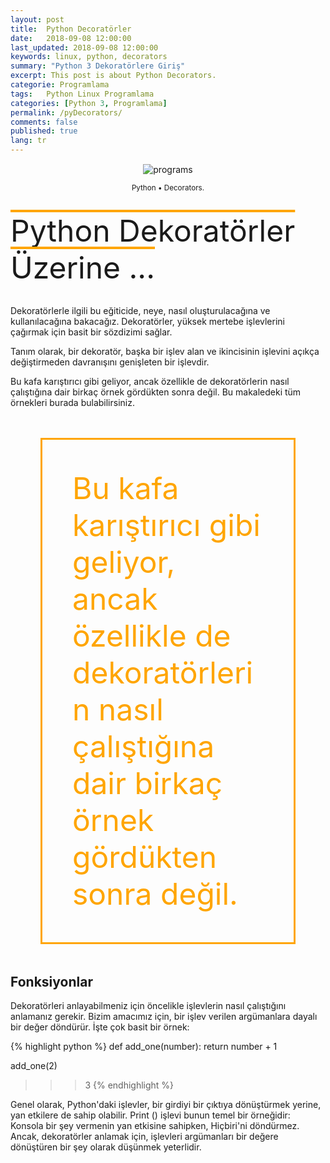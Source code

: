 ```yaml
---
layout: post
title:  Python Decoratörler
date:   2018-09-08 12:00:00
last_updated: 2018-09-08 12:00:00
keywords: linux, python, decorators
summary: "Python 3 Dekoratörlere Giriş"
excerpt: This post is about Python Decorators.
categorie: Programlama
tags:   Python Linux Programlama
categories: [Python 3, Programlama]
permalink: /pyDecorators/
comments: false
published: true
lang: tr
---
```


<div class='pull-right alert alert-warning' style="margin: 15px; text-align: center;">
  <img src="{{ site.baseurl }}/images/Python-Decorators.png" alt="programs" class="resize" />
  <p><small>Python &bull; Decorators.</small></p>
</div> 
  
<style>
img.resize {
  max-width:100%;
  max-height:100%;
}
</style>

<br>

<div class="pop">Python Dekoratörler Üzerine ...</div> 

<br>

Dekoratörlerle ilgili bu eğiticide, neye, nasıl oluşturulacağına ve kullanılacağına bakacağız. Dekoratörler, yüksek mertebe işlevlerini çağırmak için basit bir sözdizimi sağlar. 

Tanım olarak, bir dekoratör, başka bir işlev alan ve ikincisinin işlevini açıkça değiştirmeden davranışını genişleten bir işlevdir. 

Bu kafa karıştırıcı gibi geliyor, ancak özellikle de dekoratörlerin nasıl çalıştığına dair birkaç örnek gördükten sonra değil. Bu makaledeki tüm örnekleri burada bulabilirsiniz.

<style>
	.box {
		color: orange;
		font-size: 5vw;
		padding: 5vw;
		margin: 5vw;
		border-style: solid;
	}
</style>

<div class="box">Bu kafa karıştırıcı gibi geliyor, ancak özellikle de dekoratörlerin nasıl çalıştığına dair birkaç örnek gördükten sonra değil.</div>

## Fonksiyonlar

Dekoratörleri anlayabilmeniz için öncelikle işlevlerin nasıl çalıştığını anlamanız gerekir. Bizim amacımız için, bir işlev verilen argümanlara dayalı bir değer döndürür. İşte çok basit bir örnek:

{% highlight python %}
def add_one(number):
     return number + 1

add_one(2)
>>> 3
{% endhighlight %}


<style>
	.pop {
		font-size: 5vw;
		text-decoration: overline;
		text-decoration-color: orange;
	}
</style>

Genel olarak, Python'daki işlevler, bir girdiyi bir çıktıya dönüştürmek yerine, yan etkilere de sahip olabilir. Print () işlevi bunun temel bir örneğidir: Konsola bir şey vermenin yan etkisine sahipken, Hiçbiri'ni döndürmez. Ancak, dekoratörler anlamak için, işlevleri argümanları bir değere dönüştüren bir şey olarak düşünmek yeterlidir.
